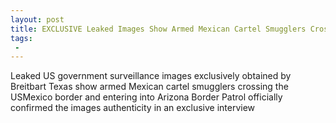 ```yaml
---
layout: post
title: EXCLUSIVE Leaked Images Show Armed Mexican Cartel Smugglers Crossing into US Feds Confirm
tags:
 -
---
```

Leaked US government surveillance images exclusively obtained by Breitbart Texas show armed Mexican cartel smugglers crossing the USMexico border and entering into Arizona Border Patrol officially confirmed the images authenticity in an exclusive interview
